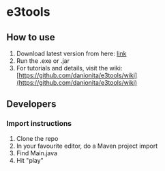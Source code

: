 # e3tools

## How to use
1. Download latest version from here: [link](https://github.com/danionita/e3tools/releases/latest)
2. Run the .exe or .jar
3. For tutorials and details, visit the wiki: [https://github.com/danionita/e3tools/wiki](https://github.com/danionita/e3tools/wiki)

## Developers

### Import instructions
1. Clone the repo
2. In your favourite editor, do a Maven project import
3. Find Main.java
4. Hit "play"
